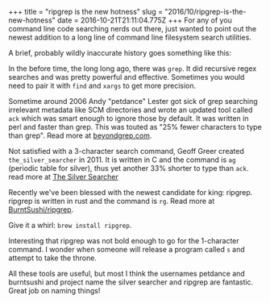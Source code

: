 +++
title = "ripgrep is the new hotness"
slug = "2016/10/ripgrep-is-the-new-hotness"
date = 2016-10-21T21:11:04.775Z
+++
For any of you command line code searching nerds out there, just wanted to point out the newest addition to a long line of command line filesystem search utilities.

A brief, probably wildly inaccurate history goes something like this:

In the before time, the long long ago, there was `grep`. It did recursive regex searches and was pretty powerful and effective. Sometimes you would need to pair it with `find` and `xargs` to get more precision.

Sometime around 2006 Andy "petdance" Lester got sick of grep searching irrelevant metadata like SCM directories and wrote an updated tool called `ack` which was smart enough to ignore those by default. It was written in perl and faster than grep. This was touted as "25% fewer characters to type than grep". Read more at [beyondgrep.com](http://beyondgrep.com).

Not satisfied with a 3-character search command, Geoff Greer created `the_silver_searcher` in 2011. It is written in C and the command is `ag` (periodic table for silver), thus yet another 33% shorter to type than `ack`. read more at [The Silver Searcher](http://geoff.greer.fm/ag/)

Recently we've been blessed with the newest candidate for king: ripgrep. ripgrep is written in rust and the command is `rg`. Read more at [BurntSushi/ripgrep](https://github.com/BurntSushi/ripgrep).

Give it a whirl: `brew install ripgrep`.

Interesting that ripgrep was not bold enough to go for the 1-character command. I wonder when someone will release a program called `s` and attempt to take the throne.

All these tools are useful, but most I think the usernames petdance and burntsushi and project name the silver searcher and ripgrep are fantastic. Great job on naming things!
